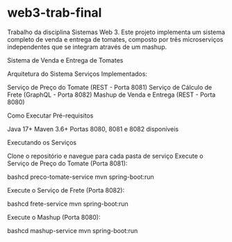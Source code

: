 # web3-trab-final
Trabalho da disciplina Sistemas Web 3. Este projeto implementa um sistema completo de venda e entrega de tomates, composto por três microserviços independentes que se integram através de um mashup.

Sistema de Venda e Entrega de Tomates

Arquitetura do Sistema
Serviços Implementados:

Serviço de Preço do Tomate (REST - Porta 8081)
Serviço de Cálculo de Frete (GraphQL - Porta 8082)
Mashup de Venda e Entrega (REST - Porta 8080)

Como Executar
Pré-requisitos

Java 17+
Maven 3.6+
Portas 8080, 8081 e 8082 disponíveis

Executando os Serviços

Clone o repositório e navegue para cada pasta de serviço
Execute o Serviço de Preço do Tomate (Porta 8081):

bashcd preco-tomate-service
mvn spring-boot:run

Execute o Serviço de Frete (Porta 8082):

bashcd frete-service
mvn spring-boot:run

Execute o Mashup (Porta 8080):

bashcd mashup-service
mvn spring-boot:run
